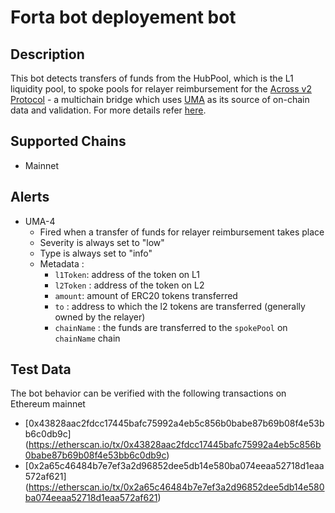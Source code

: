 # Forta bot deployement bot

## Description

This bot detects transfers of funds from the HubPool, which is the L1 liquidity pool, to spoke pools for relayer reimbursement for the  [Across v2 Protocol](https://across.to/) - a multichain bridge which uses [UMA](https://umaproject.org/) as its source of on-chain data and validation. For more details refer [here](https://discourse.umaproject.org/t/forta-monitors-across-v2-request-for-proposals/1569).


## Supported Chains
- Mainnet
  
## Alerts

- UMA-4
  - Fired when a transfer of funds for relayer reimbursement takes place
  - Severity is always set to "low" 
  - Type is always set to "info"
  - Metadata :
      - `l1Token`: address of the token on L1
      - `l2Token` : address of the token on L2
      - `amount`: amount of ERC20 tokens transferred
      - `to` : address to which the l2 tokens are transferred (generally owned by the relayer)
      - `chainName` : the funds are transferred to the `spokePool` on `chainName` chain
  
## Test Data

The bot behavior can be verified with the following transactions on Ethereum mainnet
- [0x43828aac2fdcc17445bafc75992a4eb5c856b0babe87b69b08f4e53bb6c0db9c]
(https://etherscan.io/tx/0x43828aac2fdcc17445bafc75992a4eb5c856b0babe87b69b08f4e53bb6c0db9c)
- [0x2a65c46484b7e7ef3a2d96852dee5db14e580ba074eeaa52718d1eaa572af621]
(https://etherscan.io/tx/0x2a65c46484b7e7ef3a2d96852dee5db14e580ba074eeaa52718d1eaa572af621)